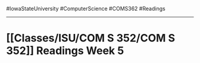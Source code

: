 #IowaStateUniversity
#ComputerScience 
#COMS362 
#Readings


---

# [[Classes/ISU/COM S 352/COM S 352]] Readings Week 5
